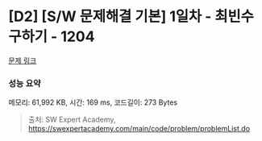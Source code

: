 # [D2] [S/W 문제해결 기본] 1일차 - 최빈수 구하기 - 1204 

[문제 링크](https://swexpertacademy.com/main/code/problem/problemDetail.do?contestProbId=AV13zo1KAAACFAYh) 

### 성능 요약

메모리: 61,992 KB, 시간: 169 ms, 코드길이: 273 Bytes



> 출처: SW Expert Academy, https://swexpertacademy.com/main/code/problem/problemList.do